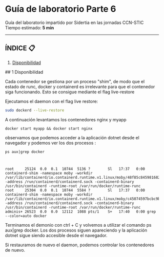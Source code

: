 # Guía de laboratorio Parte 6
Guía del laboratorio impartido por Sidertia en las jornadas CCN-STIC
Tiempo estimado: **5 min**
***
## ÍNDICE 📋
1. [Disponibilidad](#id1)

<div id='id1'></div>
## 1 Disponibilidad

Cada contenedor se gestiona por un proceso "shim", de modo que el estado de runc, docker y containerd es irrelevante para que el contenedor siga funcionando. Esto se consigue mediante el flag live-restore

Ejecutamos el daemon con el flag live restore:
````bash
sudo dockerd --live-restore
````
A continuación levantamos los contenedores nginx y myapp
````
docker start myapp && docker start nginx
````

observamos que podemos acceder a la aplicación dotnet desde el navegador y podemos ver los dos procesos :
````
ps aux|grep docker



root     25124  0.0  0.1  10744  5136 ?        Sl   17:37   0:00 containerd-shim -namespace moby -workdir /var/lib/containerd/io.containerd.runtime.v1.linux/moby/48f85c8459816824cf5ba40d69f0718f5ed263839a7ebbd84d54b378f3aa05c9 -address /run/containerd/containerd.sock -containerd-binary /usr/bin/containerd -runtime-root /var/run/docker/runtime-runc
root     25304  0.0  0.1  10744  5584 ?        Sl   17:37   0:00 containerd-shim -namespace moby -workdir /var/lib/containerd/io.containerd.runtime.v1.linux/moby/c45074597bcbc9be496238eb0cdd2d136b58cf30ca3897764372815794726a62 -address /run/containerd/containerd.sock -containerd-binary /usr/bin/containerd -runtime-root /var/run/docker/runtime-runc
adminis+ 26523  0.0  0.0  12112  1088 pts/1    S+   17:40   0:00 grep --color=auto docker

````

Terminamos el demonio con ctrl + C y volvemos a utilizar el comando ps aux|grep docker. Los dos procesos siguen apareciendo y la aplicación dotnet sigue siendo accesible desde el navegador.

Si restauramos de nuevo el daemon, podemos controlar los contenedores de nuevo.